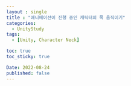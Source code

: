 ```yaml
---
layout : single
title : "애니메이션이 진행 중인 캐릭터의 목 움직이기"
categories:
  - UnityStudy
tags:
  - [Unity, Character Neck]

toc: true
toc_sticky: true

Date: 2022-08-24
published: false
---
```

